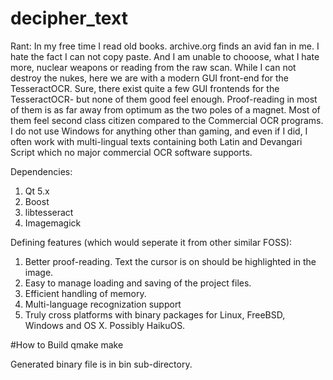 # decipher_text
Rant:
In my free time I read old books. archive.org finds an avid fan in me. I hate the fact I can not copy paste. And I am unable to chooose, what I hate more, nuclear weapons or reading from the raw scan. While I can not destroy the nukes, here we are with a modern GUI front-end for the TesseractOCR.
Sure, there exist quite a few GUI frontends for the TesseractOCR- but none of them good feel enough. Proof-reading in most of them is as far away from optimum as the two poles of a magnet. Most of them feel second class citizen compared to the Commercial OCR programs.
I do not use Windows for anything other than gaming, and even if I did, I often work with multi-lingual texts containing both Latin and Devangari Script which no major commercial OCR software supports.

Dependencies:
1. Qt 5.x
2. Boost
3. libtesseract
4. Imagemagick

Defining features (which would seperate it from other similar FOSS):
1. Better proof-reading. Text the cursor is on should be highlighted in the image.
2. Easy to manage loading and saving of the project files.
3. Efficient handling of memory.
4. Multi-language recognization support
5. Truly cross platforms with binary packages for Linux, FreeBSD, Windows and OS X. Possibly HaikuOS.

#How to Build
qmake
make

Generated binary file is in bin sub-directory.